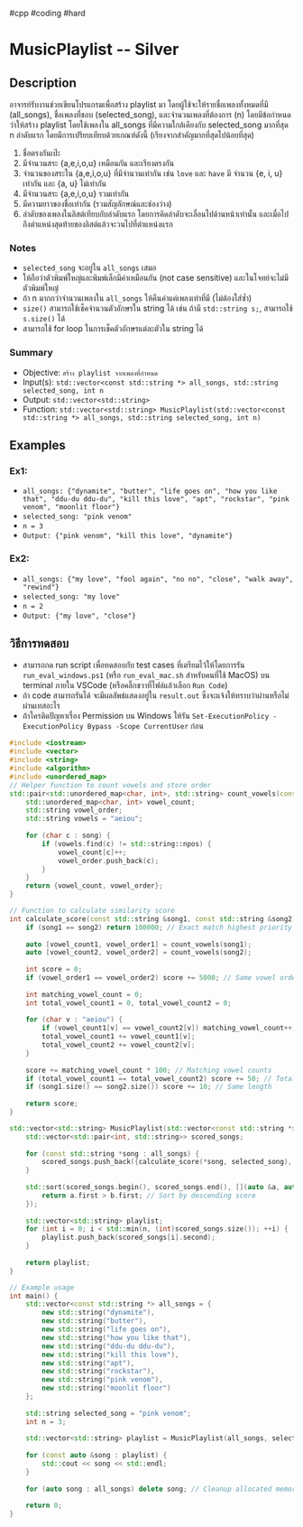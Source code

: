 #cpp #coding #hard 
# MusicPlaylist -- Silver
## Description
อาจารย์รับงานช่วยเขียนโปรแกรมเพื่อสร้าง playlist มา โดยผู้ใช้จะให้รายชื่อเพลงทั้งหมดที่มี (all_songs), ชื่อเพลงที่ชอบ (selected_song), และจำนวนเพลงที่ต้องการ (n) โดยมีข้อกำหนดว่าให้สร้าง playlist โดยใช้เพลงใน all_songs ที่มีความใกล้เคียงกับ selected_song มากที่สุด n ลำดับแรก โดยมีการเปรียบเทียบด้วยเกณฑ์ดังนี้ (เรียงจากสำคัญมากที่สุดไปน้อยที่สุด)
   1. ชื่อตรงกันเป๊ะ
   2. มีจำนวนสระ {a,e,i,o,u} เหมือนกัน และเรียงตรงกัน
   3. จำนวนของสระใน {a,e,i,o,u} ที่มีจำนวนเท่ากัน เช่น `love` และ `have` มี จำนวน {e, i, u} เท่ากัน และ {a, u} ไม่เท่ากัน
   4. มีจำนวนสระ {a,e,i,o,u} รวมเท่ากัน
   5. มีความยาวของชื่อเท่ากัน (รวมสัญลักษณ์และช่องว่าง)
   6. ลำดับของเพลงในลิสต์เทียบกับลำดับแรก โดยการคิดลำดับจะเลื่อนไปด้านหน้าเท่านั้น และเมื่อไปถึงตำแหน่งสุดท้ายของลิสต์แล้วจะวนไปที่ตำแหน่งแรก

### Notes
- `selected_song` จะอยู่ใน `all_songs` เสมอ
- ให้ถือว่าตัวพิมพ์ใหญ่และพิมพ์เล็กมีค่าเหมือนกัน (not case sensitive) และในโจทย์จะไม่มีตัวพิมพ์ใหญ่
- ถ้า n มากกว่าจำนวนเพลงใน `all_songs` ให้คืนค่าแค่เพลงเท่าที่มี (ไม่ต้องใส่ซ้ำ)
- `size()` สามารถใช้เช็คจำนวนตัวอักษรใน string ได้ เช่น ถ้ามี `std::string s;`, สามารถใช้ `s.size()` ได้
- สามารถใช้ for loop ในการเช็คตัวอักษรแต่ละตัวใน string ได้


### Summary
- Objective: `สร้าง playlist จากเพลงที่กำหนด`
- Input(s): `std::vector<const std::string *> all_songs, std::string selected_song, int n`
- Output: `std::vector<std::string>`
- Function: `std::vector<std::string> MusicPlaylist(std::vector<const std::string *> all_songs, std::string selected_song, int n)`

## Examples
### Ex1:
- `all_songs: {"dynamite", "butter", "life goes on", "how you like that", "ddu-du ddu-du", "kill this love", "apt", "rockstar", "pink venom", "moonlit floor"}`
- `selected_song: "pink venom"`
- `n = 3`
- `Output: {"pink venom", "kill this love", "dynamite"}`

### Ex2:
- `all_songs: {"my love", "fool again", "no no", "close", "walk away", "rewind"}`
- `selected_song: "my love"`
- `n = 2`
- `Output: {"my love", "close"}`

## วิธีการทดสอบ
- สามารถกด run script เพื่อทดสอบกับ test cases ที่เตรียมไว้ให้โดยการรัน `run_eval_windows.ps1` (หรือ `run_eval_mac.sh` สำหรับคนที่ใช้ MacOS) บน terminal ภายใน VSCode (หรือคลิ๊กขวาที่ไฟล์แล้วเลือก `Run Code`)
- ถ้า code สามารถรันได้ จะมีผลลัพธ์แสดงอยู่ใน `result.out` ซึ่งจะแจ้งให้ทราบว่าผ่านหรือไม่ผ่านเทสอะไร
- ถ้าใครติดปัญหาเรื่อง Permission บน Windows ให้รัน `Set-ExecutionPolicy -ExecutionPolicy Bypass -Scope CurrentUser` ก่อน

```cpp
#include <iostream>
#include <vector>
#include <string>
#include <algorithm>
#include <unordered_map>
// Helper function to count vowels and store order
std::pair<std::unordered_map<char, int>, std::string> count_vowels(const std::string &song) {
    std::unordered_map<char, int> vowel_count;
    std::string vowel_order;
    std::string vowels = "aeiou";
    
    for (char c : song) {
        if (vowels.find(c) != std::string::npos) {
            vowel_count[c]++;
            vowel_order.push_back(c);
        }
    }
    return {vowel_count, vowel_order};
}

// Function to calculate similarity score
int calculate_score(const std::string &song1, const std::string &song2) {
    if (song1 == song2) return 100000; // Exact match highest priority
    
    auto [vowel_count1, vowel_order1] = count_vowels(song1);
    auto [vowel_count2, vowel_order2] = count_vowels(song2);
    
    int score = 0;
    if (vowel_order1 == vowel_order2) score += 5000; // Same vowel order
    
    int matching_vowel_count = 0;
    int total_vowel_count1 = 0, total_vowel_count2 = 0;
    
    for (char v : "aeiou") {
        if (vowel_count1[v] == vowel_count2[v]) matching_vowel_count++;
        total_vowel_count1 += vowel_count1[v];
        total_vowel_count2 += vowel_count2[v];
    }
    
    score += matching_vowel_count * 100; // Matching vowel counts
    if (total_vowel_count1 == total_vowel_count2) score += 50; // Total vowel count match
    if (song1.size() == song2.size()) score += 10; // Same length
    
    return score;
}

std::vector<std::string> MusicPlaylist(std::vector<const std::string *> all_songs, std::string selected_song, int n) {
    std::vector<std::pair<int, std::string>> scored_songs;
    
    for (const std::string *song : all_songs) {
        scored_songs.push_back({calculate_score(*song, selected_song), *song});
    }
    
    std::sort(scored_songs.begin(), scored_songs.end(), [](auto &a, auto &b) {
        return a.first > b.first; // Sort by descending score
    });
    
    std::vector<std::string> playlist;
    for (int i = 0; i < std::min(n, (int)scored_songs.size()); ++i) {
        playlist.push_back(scored_songs[i].second);
    }
    
    return playlist;
}

// Example usage
int main() {
    std::vector<const std::string *> all_songs = {
        new std::string("dynamite"),
        new std::string("butter"),
        new std::string("life goes on"),
        new std::string("how you like that"),
        new std::string("ddu-du ddu-du"),
        new std::string("kill this love"),
        new std::string("apt"),
        new std::string("rockstar"),
        new std::string("pink venom"),
        new std::string("moonlit floor")
    };
    
    std::string selected_song = "pink venom";
    int n = 3;
    
    std::vector<std::string> playlist = MusicPlaylist(all_songs, selected_song, n);
    
    for (const auto &song : playlist) {
        std::cout << song << std::endl;
    }
    
    for (auto song : all_songs) delete song; // Cleanup allocated memory
    
    return 0;
}

```